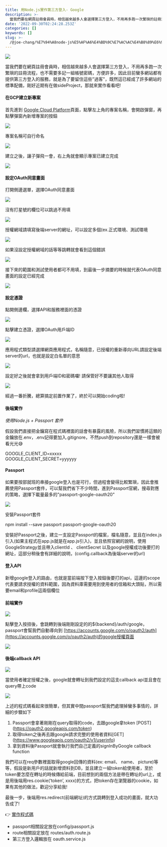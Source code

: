 ```yaml
---
title: 用Node.js實作第三方登入- Google
description: >-
  當我們要在網頁註冊會員時，相信越來越多人會選擇第三方登入，不用再多跑一次繁瑣的註冊流程，也不需要多記一組帳號密碼，方便許多，因此目前蠻多網站都有提供第三方登入的服務，就是為了要留住這些"過客"，既然這已經成了許多網站的標準配備，剛好近期有在做sideProject，那就來實作看看…
date: '2022-09-30T02:24:28.253Z'
categories: []
keywords: []
slug: >-
  /@joe-chang/%E7%94%A8node-js%E5%AF%A6%E4%BD%9C%E7%AC%AC%E4%B8%89%E6%96%B9%E7%99%BB%E5%85%A5-google-1e6962aafbfc
---
```


![](/Users/joectchang_mac/Downloads/medium-export-a/post2022/md_1697073583233/img/1__Eqn1tUURnxY18OLYK092CQ.jpeg)

當我們要在網頁註冊會員時，相信越來越多人會選擇第三方登入，不用再多跑一次繁瑣的註冊流程，也不需要多記一組帳號密碼，方便許多，因此目前蠻多網站都有提供第三方登入的服務，就是為了要留住這些"過客"，既然這已經成了許多網站的標準配備，剛好近期有在做sideProject，那就來實作看看吧!

#### 在GCP建立新專案

首先進到 [Google Cloud Platform](https://console.cloud.google.com/)頁面，點擊左上角的專案名稱，會開啟彈窗，再點擊彈窗內新增專案的按鈕

![](/Users/joectchang_mac/Downloads/medium-export-a/post2022/md_1697073583233/img/1__4s023CLM15OzM3Lb3A1t7g.jpeg)

專案名稱可自行命名

![](/Users/joectchang_mac/Downloads/medium-export-a/post2022/md_1697073583233/img/1__rNTYb10DjeDZGK7uBhHc0w.png)

建立之後，讓子彈飛一會，右上角就會顯示專案已建立完成

![](/Users/joectchang_mac/Downloads/medium-export-a/post2022/md_1697073583233/img/1__Al6H9z9jPHnNmCDabwm1fA.png)

#### 設定OAuth同意畫面

打開側邊選單，選擇OAuth同意畫面

![](/Users/joectchang_mac/Downloads/medium-export-a/post2022/md_1697073583233/img/1__fEM3kVB__qNHnbD6eGBRl3g.png)

沒有打星號的欄位可以跳過不用填

![](/Users/joectchang_mac/Downloads/medium-export-a/post2022/md_1697073583233/img/1__gZqG3HFreUEBEl0zS7am5g.jpeg)

授權網域請填寫後端server的網址，可以設定多個(ex.正式環境、測試環境

![](/Users/joectchang_mac/Downloads/medium-export-a/post2022/md_1697073583233/img/1__msW56w2nucHeE5pINIPR8Q.jpeg)

如果沒設定授權網域的話等等跳轉就會看到這個錯誤

![](/Users/joectchang_mac/Downloads/medium-export-a/post2022/md_1697073583233/img/1__R1jXJhJTbQYsfdNldZU2OA.png)

接下來的範圍和測試使用者都可不用填，到最後一步摘要的時候就代表OAuth同意畫面的設定已經完成

![](/Users/joectchang_mac/Downloads/medium-export-a/post2022/md_1697073583233/img/1__mw7U0GhllTTebaeq79y4Sg.png)

#### 設定憑證

點開側邊欄，選擇API和服務裡面的憑證

![](/Users/joectchang_mac/Downloads/medium-export-a/post2022/md_1697073583233/img/1__TrlaI7JfIpJBl3Fi7BUqnA.png)

點擊建立憑證，選擇OAuth用戶端ID

![](/Users/joectchang_mac/Downloads/medium-export-a/post2022/md_1697073583233/img/1__8W52e6BY106REHvU6uI7kw.png)

應用程式類型請選擇網頁應用程式，名稱隨意，已授權的重新導向URL請設定後端server的url，也就是設定白名單的意思

![](/Users/joectchang_mac/Downloads/medium-export-a/post2022/md_1697073583233/img/1__tDG7ZIM9W87fG34THYrmQw.png)

設定好之後就會拿到用戶端ID和密碼囉! 請保管好不要讓其他人取得

![](/Users/joectchang_mac/Downloads/medium-export-a/post2022/md_1697073583233/img/1__f0wolXyj7LEgHgaXmiN39A.jpeg)

經過一番折騰，總算搞定前置作業了，終於可以開始coding啦!

#### 後端實作

_使用Node.js + Passport 套件_

假設我們直接把金鑰寫在程式碼裡面的話會有暴露的風險，所以我們習慣將這類的金鑰放在.env，.env記得要加入.gitignore，不然push到repository還是一樣會被看光光😅

GOOGLE\_CLIENT\_ID=xxxxx  
GOOGLE\_CLIENT\_SECRET=yyyyyy

#### Passport

如果要按部就班的串接google登入也是可行，但過程會變得比較繁瑣，因此會推薦使用Passport套件，可以幫我們省下不少時間，進到Passport官網，搜尋對應的策略，選擇下載量最多的"passport-google-oauth20"

![](/Users/joectchang_mac/Downloads/medium-export-a/post2022/md_1697073583233/img/1__G0EHxUOjgZDRG7PKLwmPYA.png)

安裝Passport套件

npm install --save passport passport-google-oauth20

安裝好Passport之後，建立一支設定Passport的檔案，檔名隨意，並且在index.js引入(如果主程式在app.js就是在app.js引入)，並且依照官網的說明，使用GoogleStrategy並且帶入clientId 、 clientSecret 以及google授權成功後要打的網址，這部分稍後會有詳細的說明，(config.callback為後端server的url)

#### 登入API

新增google登入的路由，也就是當前端按下登入按鈕後要打的api，這邊的scope代表要請求授權的資料範圍，因為資料庫需要用到使用者的信箱和大頭貼，所以需要email和profile這兩個欄位

#### 前端實作

![](/Users/joectchang_mac/Downloads/medium-export-a/post2022/md_1697073583233/img/1__Wt__ViNg5lkkogreg8dWzsg.png)

點擊登入按扭後，會跳轉到後端剛剛設定的的${backend}/auth/google，passport會幫我們自動導向到 [https://accounts.google.com/o/oauth2/auth](https://accounts.google.com/o/oauth2/auth)的google授權頁面

![](/Users/joectchang_mac/Downloads/medium-export-a/post2022/md_1697073583233/img/1__BSeNXeRxQUw8C8C3u7YuGw.jpeg)

#### 後端callback API

![](/Users/joectchang_mac/Downloads/medium-export-a/post2022/md_1697073583233/img/1__FUefjS7S2cgazW4Fc9vd4Q.png)

當使用者確定授權之後，google就會轉址到我們設定的這支callback api並且會在query帶上code

![](/Users/joectchang_mac/Downloads/medium-export-a/post2022/md_1697073583233/img/1__8VLTzHY4ZswN7YGhBraf5g.png)

上述的程式碼看起來很簡單，但其實中間passport幫我們處理掉蠻多事情的，詳細的步驟如下

1.  Passport會拿著剛剛在query取得的code，去跟google拿token \[POST\](https://oauth2.googleapis.com/token)
2.  取得token之後再去跟google請求完整的使用者資料\[GET\](https://www.googleapis.com/oauth2/v1/userinfo)
3.  拿到資料後Passport就會執行我們自己定義的signInByGoogle callback function

我們可以在req參數裡面取得google回傳的資料(ex: email、 name、 picture)等等，假設是新用戶的話就新增資料到DB，並且建立一組token給使用者，至於token要怎麼在轉址的時候傳給前端，目前想到的兩個方法是帶在轉址的url上，或是用後端用res.cookie(‘token’, xxxx)的方式，把token存在瀏覽器的cookie，如果有其他的做法，歡迎分享給我!

最後一步，後端用res.redirect(前端網址)的方式跳轉到登入成功的畫面，就大功告成了!

👉 [實作程式碼](https://github.com/ChangChiao/task-board-backend)

*   passport相關設定放在config/passport.js
*   route相關設定放在 routes/auth.route.js
*   第三方登入邏輯放在 oauth.service.js